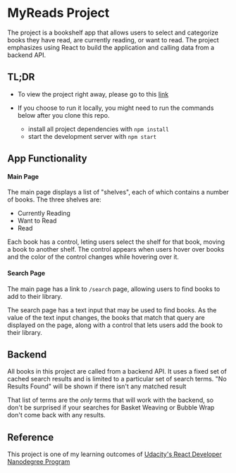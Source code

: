 # MyReads Project

The project is a bookshelf app that allows users to select and categorize books they have read, are currently reading, or want to read. The project emphasizes using React to build the application and calling data from a backend API.

## TL;DR

* To view the project right away, please go to this [link](https://stupefied-kepler-ab0ba6.netlify.app)

* If you choose to run it locally, you might need to run the commands below after you clone this repo.

    * install all project dependencies with `npm install`
    * start the development server with `npm start`

## App Functionality

#### Main Page

The main page displays a list of "shelves", each of which contains a number of books. The three shelves are:

* Currently Reading
* Want to Read
* Read

Each book has a control, leting users select the shelf for that book, moving a book to another shelf. The control appears when users hover over books and the color of the control changes while hovering over it.

#### Search Page

The main page has a link to `/search` page, allowing users to find books to add to their library.

The search page has a text input that may be used to find books. As the value of the text input changes, the books that match that query are displayed on the page, along with a control that lets users add the book to their library. 


## Backend

All books in this project are called from a backend API. It uses a fixed set of cached search results and is limited to a particular set of search terms. "No Results Found" will be shown if there isn't any matched result


That list of terms are the _only_ terms that will work with the backend, so don't be surprised if your searches for Basket Weaving or Bubble Wrap don't come back with any results.

## Reference

This project is one of my learning outcomes of [Udacity's React Developer Nanodegree Program](https://www.udacity.com/course/react-nanodegree--nd019)
